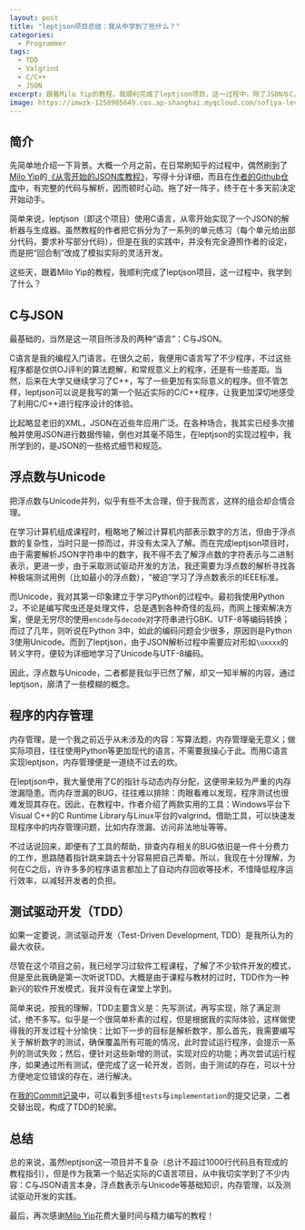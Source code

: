 ```yaml
---
layout: post
title: "leptjson项目总结：我从中学到了些什么？"
categories:
  - Programmer
tags:
  - TDD
  - Valgrind
  - C/C++
  - JSON
excerpt: 跟着Milo Yip的教程，我顺利完成了leptjson项目，这一过程中，除了JSON与C，我还学到了什么？
image: https://imwzk-1258985649.cos.ap-shanghai.myqcloud.com/sofiya-levchenko-308460-unsplash.jpg
---
```


## 简介

先简单地介绍一下背景。大概一个月之前，在日常刷知乎的过程中，偶然刷到了[Milo Yip](https://www.zhihu.com/people/miloyip)的[《从零开始的JSON库教程》](https://zhuanlan.zhihu.com/p/22457315)，写得十分详细，而且在[作者的Github仓库](https://github.com/miloyip/json-tutorial/)中，有完整的代码与解析，因而顿时心动。拖了好一阵子，终于在十多天前决定开始动手。

简单来说，leptjson（即这个项目）使用C语言，从零开始实现了一个JSON的解析器与生成器。虽然教程的作者把它拆分为了一系列的单元练习（每个单元给出部分代码，要求补写部分代码），但是在我的实践中，并没有完全遵照作者的设定，而是把“回合制”改成了模拟实际的灵活开发。

这些天，跟着Milo Yip的教程，我顺利完成了leptjson项目，这一过程中，我学到了什么？

## C与JSON

最基础的，当然是这一项目所涉及的两种“语言”：C与JSON。

C语言是我的编程入门语言。在很久之前，我便用C语言写了不少程序，不过这些程序都是仅供OJ评判的算法题解，和常规意义上的程序，还是有一些差距。当然，后来在大学又继续学习了C++，写了一些更加有实际意义的程序。但不管怎样，leptjson可以说是我写的第一个贴近实际的C/C++程序，让我更加深切地感受了利用C/C++进行程序设计的体验。

比起略显老旧的XML，JSON在近些年应用广泛。在各种场合，我其实已经多次接触并使用JSON进行数据传输，倒也对其毫不陌生，在leptjson的实现过程中，我所学到的，是JSON的一些格式细节和规范。

## 浮点数与Unicode

把浮点数与Unicode并列，似乎有些不太合理，但于我而言，这样的组合却合情合理。

在学习计算机组成课程时，粗略地了解过计算机内部表示数字的方法，但由于浮点数的复杂性，当时只是一掠而过，并没有太深入了解。而在完成leptjson项目时，由于需要解析JSON字符串中的数字，我不得不去了解浮点数的字符表示与二进制表示，更进一步，由于采取测试驱动开发的方法，我还需要为浮点数的解析寻找各种极端测试用例（比如最小的浮点数），“被迫”学习了浮点数表示的IEEE标准。

而Unicode，我对其第一印象建立于学习Python的过程中。最初我使用Python 2，不论是编写爬虫还是处理文件，总是遇到各种奇怪的乱码，而网上搜索解决方案，便是无穷尽的使用`encode`与`decode`对字符串进行GBK、UTF-8等编码转换；而过了几年，则听说在Python 3中，如此的编码问题会少很多，原因则是Python 3使用Unicode。而到了leptjson，由于JSON解析过程中需要应对形如`\uxxxx`的转义字符，便较为详细地学习了Unicode与UTF-8编码。

因此，浮点数与Unicode，二者都是我似乎已然了解，却又一知半解的内容，通过leptjson，廓清了一些模糊的概念。

## 程序的内存管理

内存管理，是一个我之前近乎从未涉及的内容：写算法题，内存管理毫无意义；做实际项目，往往使用Python等更加现代的语言，不需要我操心于此。而用C语言实现leptjson，内存管理便是一道绕不过去的坎。

在leptjson中，我大量使用了C的指针与动态内存分配，这便带来较为严重的内存泄漏隐患。而内存泄漏的BUG，往往难以排除：肉眼看难以发现，程序测试也很难发现其存在。因此，在教程中，作者介绍了两款实用的工具：Windows平台下Visual C++的C Runtime Library与Linux平台的valgrind。借助工具，可以快速发现程序中的内存管理问题，比如内存泄漏、访问非法地址等等。

不过话说回来，即便有了工具的帮助，排查内存相关的BUG依旧是一件十分费力的工作，思路随着指针跳来跳去十分容易把自己弄晕。所以，我现在十分理解，为何在C之后，许许多多的程序语言都加上了自动内存回收等技术，不惜降低程序运行效率，以减轻开发者的负担。

## 测试驱动开发（TDD）

如果一定要说，测试驱动开发（Test-Driven Development, TDD）是我所认为的最大收获。

尽管在这个项目之前，我已经学习过软件工程课程，了解了不少软件开发的模式，但是至此我确是第一次听说TDD。大概是由于课程与教材的过时，TDD作为一种新兴的软件开发模式，我并没有在课堂上学到。

简单来说，按我的理解，TDD主要含义是：先写测试，再写实现，除了满足测试，绝不多写。似乎是一个很简单朴素的过程，但是根据我的实际体验，这样做使得我的开发过程十分愉快：比如下一步的目标是解析数字，那么首先，我需要编写关于解析数字的测试，确保覆盖所有可能的情况，此时尝试运行程序，会提示一系列的测试失败；然后，便针对这些新增的测试，实现对应的功能；再次尝试运行程序，如果通过所有测试，便完成了这一轮开发，否则，由于测试的存在，可以十分方便地定位错误的存在，进行解决。

在[我的Commit记录](https://github.com/keithnull/leptjson/commits/master)中，可以看到多组`tests`与`implementation`的提交记录，二者交替出现，构成了TDD的轮廓。

## 总结

总的来说，虽然leptjson这一项目并不复杂（总计不超过1000行代码且有现成的教程指引），但是作为我第一个贴近实际的C语言项目，从中我切实学到了不少内容：C与JSON语言本身，浮点数表示与Unicode等基础知识，内存管理，以及测试驱动开发的实践。

最后，再次感谢[Milo Yip](https://www.zhihu.com/people/miloyip)花费大量时间与精力编写的教程！
